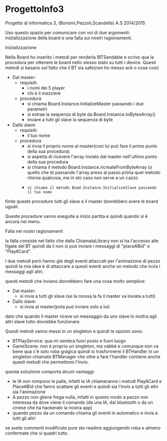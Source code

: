 ProgettoInfo3
=============

Progetto di informatica 3, (Bonomi,Pezzoli,Scandella) A.S 2014/2015

Uso questo spazio per comunicare con voi di due argomenti: inizializzazione della board e una falla sui nostri ragionamenti.

Inizializzazione

Nella Board ho inserito i metodi per renderla IBTSendable e scrivo qua la procedura per ottenere le board nello stesso stato su tutti i device.
Questi metodi si basano sul fatto che il BT sia safe(non ho messo ack o cose cosi)

  - Dal master:
    - requisiti:
      - i nomi dei 5 player
      - chi è il mazziere
    - procedura
      - si chiama Board.Instance.InitializeMaster passando i due parametri
      - si estrae la sequenza di byte da Board.Instance.toBytesArray()
      - inviare a tutti gli slave la sequenza di byte
  - Dallo slave:
    - requisiti:
      - il tuo nome
    - procedura
      - si invia il proprio nome al master(cosi lui può fare il primo punto della sua procedura)
      - si aspetta di ricevere l'array inviato dal master nell'ultimo punto della sua procedura
      -	si chiama il metodo Board.Instance.ricreateFromByteArray (o quello che è) passando l'array preso al passo prima
        quel metodo ritorna qualcosa, ma in sto caso non serve a un cazzo
      - 	si chiama il metodo Boad.Instance.InitializeSlave passando il tuo nome  
      
finite queste procedure tutti gli slave e il master dovrebbero avere le board uguali.

Queste procedure vanno eseguite a inizio partita e quindi quando si è ancora nei menu.

Falla nei nostri ragionamenti

la falla consiste nel fatto che dalla ChiamataLibrary non si ha l'accesso alle figate del BT 
quindi da li non si può inviare i messaggi di "placeABid" e "PlayACard".

I due metodi però hanno già degli eventi attaccati per l'animazione di pezzo quindi la mia idea è di attaccare a questi eventi
anche un metodo che invia i messaggi agli altri.

questi metodi che inviano dovrebbero fare una cosa molto semplice:
  - Dal master:
    - si invia a tutti gli slave (se la mossa la fa il master va inviata a tutti)
  - Dallo slave:
    - si invia al master(pota può inviare solo a lui)

dato che quando il master riceve un messaggio da uno slave lo inoltra agli altri slave tutto dovrebbe funzionare.
    
Questi metodi vanno messi in un singleton e quindi le opzioni sono:
  - BTPlayService: qua mi sembra fuori posto e fuori luogo
  - GameScene: non è proprio un singleton, ma vabbè e comunque non va bene qua c'è solo roba gragica
quindi io trasformerei il BTHandler in un singleton chiamato BTManager che oltre a fare l'handler contiene anche questi metodi 
che permettono l'invio.

questa soluzione comporta alcuni vantaggi:

  - le IA non rompono le palle, infatti le IA chiameranno i metodi PlayACard e PlaceABid che fanno scattare gli eventi e quindi
    sia l'invio a tutti gli altri sia l'animazione
  - A pezzo non gliene frega nulla, infatti in questo modo a pezzo non interessa da dove viene il comando
    (da una IA, dal bluetooth o da un cinese che ha hackerato la nostra app)
  - quando pezzo da un comando chiama gli eventi in automatico e invia a tutti gli altri  

se avete commenti modificate pure sto readme aggiungendo roba e almeno confermate che vi quadri tutto.
